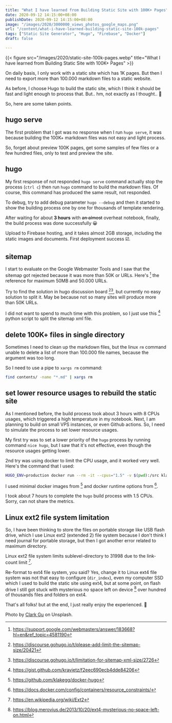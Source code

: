 ```yaml
---
title: "What I have learned from Building Static Site with 100K+ Pages"
date: 2020-09-12 14:15:00+08:00
publishDate: 2020-09-12 14:15:00+08:00
image: "/images/2020/3000000_views_photos_google_maps.png"
url: "/content/what-i-have-learned-building-static-site-100k-pages"
tags: ["Static Site Generator", "Hugo", "Firebase", "Docker"]
draft: false

---
```


{{< figure src="/images/2020/static-site-100k-pages.webp" title="What I have learned from Building Static Site with 100K+ Pages" >}}

On daily basis, I only work with a static site which has 1K pages. But then I need to export more than 100.000 markdown files to a static website.

As before, I choose Hugo to build the static site, which I think it should be fast and light enough to process that. But.. hm, not exactly as I thought.. :clown_face:

So, here are some taken points.

## hugo serve

The first problem that I got was no response when I run `hugo serve`, it was because building the 100K+ markdown files was not easy and light process.

So, forget about preview 100K pages, get some samples of few files or a few hundred files, only to test and preview the site.

## hugo

My first response of not responded `hugo serve` command actually stop the process (`ctrl c`) then run `hugo` command to build the markdown files. Of course, this command has produced the same result, not responded.

To debug, try to add debug parameter `hugo --debug` and then it started to show the building process one by one for thousands of template rendering.

After waiting for about **3 hours** with ~~an almost~~ overheat notebook, finally, the build process was done successfully :grinning:

Upload to Firebase hosting, and it takes almost 2GB storage, including the static images and documents. First deployment success :ballot_box_with_check:.

## sitemap

I start to evaluate on the Google Webmaster Tools and I saw that the sitemap got rejected because it was more than 50K or URLs. Here's [^1] the reference for maximum 50MB and 50.000 URLs.

Try to find the solution in hugo discussion board [^2][^3], but currently no easy solution to split it. May be because not so many sites will produce more than 50K URLs.

I did not want to spend to much time with this problem, so I just use this [^4] python script to split the sitemap xml file.

## delete 100K+ files in single directory

Sometimes I need to clean up the markdown files, but the linux `rm` command unable to delete a list of more than 100.000 file names, because the argument was too long.

So I need to use a pipe to `xargs rm` command:

```bash
find contents/ -name "*.md" | xargs rm
```

## set lower resource usages to rebuild the static site

As I mentioned before, the build process took about 3 hours with 8 CPUs usages, which triggered a high temperature in my notebook. Next, I am planning to build on small VPS instances, or even Github actions. So, I need to simulate the process to set lower resource usages.

My first try was to set a lower priority of the `hugo` process by running command `nice hugo`, but I saw that it's not effective, even though the resource usages getting lower.

2nd try was using docker to limit the CPU usage, and it worked very well. Here's the command that I used:

```bash
HUGO_ENV=production docker run --rm -it --cpus="1.5" -v $(pwd):/src klakegg/hugo:0.74.3 --cleanDestinationDir --minify --debug

```

I used minimal docker images from [^5] and docker runtime options from [^6].

I took about 7 hours to complete the `hugo` build process with 1.5 CPUs. Sorry, can not share the metrics.

## Linux ext2 file system limitation

So, I have been thinking to store the files on portable storage like USB flash drive, which I use Linux ext2 (extended 2) file system because I don't think I need journal for portable storage, but then I got another error related to maximum directory.

Linux ext2 file system limits sublevel-directory to 31998 due to the link-count limit [^7].

Re-format to ext4 file system, you said? Yes, change it to Linux ext4 file system was not that easy to configure (`dir_index`), even my computer SSD which I used to build the static site using ext4, but at some point, on flash drive I still got stuck with mysterious no space left on device [^8] over hundred of thousands files and folders on ext4.


That's all folks! but at the end, I just really enjoy the experienced. :raised_hands:



Photo by [Clark Gu](https://unsplash.com/@atluminon?utm_source=unsplash&utm_medium=referral&utm_content=creditCopyText) on Unsplash.

[^1]: https://support.google.com/webmasters/answer/183668?hl=en&ref_topic=4581190
[^2]: https://discourse.gohugo.io/t/please-add-limit-the-sitemap-size/20421
[^3]: https://discourse.gohugo.io/t/limitation-for-sitemap-xml-size/2726
[^4]: https://gist.github.com/kravietz/f2eec690ecb4dde84206
[^5]: https://github.com/klakegg/docker-hugo
[^6]: https://docs.docker.com/config/containers/resource_constraints/
[^7]: https://en.wikipedia.org/wiki/Ext2
[^8]: https://blog.merovius.de/2013/10/20/ext4-mysterious-no-space-left-on.html
